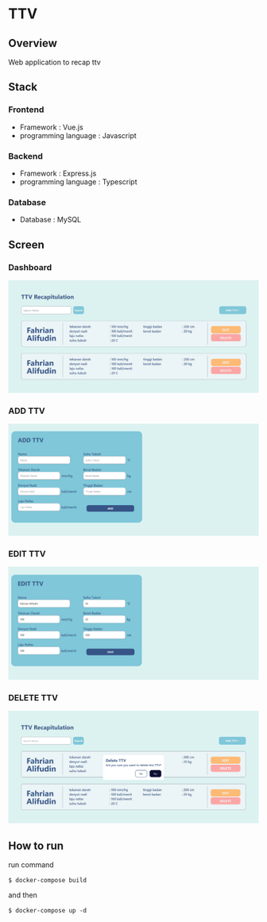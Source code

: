 # TTV

## Overview
Web application to recap ttv

## Stack
### Frontend
- Framework : Vue.js
- programming language : Javascript

### Backend
- Framework : Express.js
- programming language : Typescript

### Database
- Database : MySQL


## Screen
### Dashboard
![dashboard.png](assets%2Fdashboard.png)
 
### ADD TTV
![add-ttv.png](assets%2Fadd-ttv.png)

### EDIT TTV
![edit-ttv.png](assets%2Fedit-ttv.png)

### DELETE TTV
![delete-ttv.png](assets%2Fdelete-ttv.png)

## How to run
run command
```shell
$ docker-compose build
```

and then
```shell
$ docker-compose up -d
```
